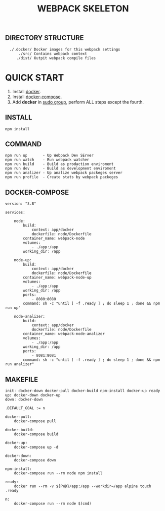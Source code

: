 <h1 align="center">WEBPACK SKELETON</h1>
<br>

DIRECTORY STRUCTURE
-------------------

      ./.docker/ Docker images for this webpack settings
          ./src/ Contains webpack context
         ./dist/ Outpit webpack compile files

# QUICK START

1. Install [docker](https://docs.docker.com/engine/install/ubuntu/).
2. Install [docker-compose](https://docs.docker.com/compose/install/).
3. Add **docker** in [sudo group](https://stackoverflow.com/a/48957722/11419254), perform ALL steps except the fourth.

INSTALL
----------------
```
npm install
```

COMMAND
----------------
```
npm run up       - Up Webpack Dev SErver
npm run watch    - Run webpack watcher
npm run build    - Build as prodaction enviroment
npm run dev      - Build as development enviroment
npm run analizer - Up analize webpack packeges server
npm run profile  - Create stats by webpack packeges
```

DOCKER-COMPOSE
----------------
```
version: "3.8"

services:

    node:
        build:
            context: app/docker
            dockerfile: node/Dockerfile
        container_name: webpack-node
        volumes:
            - ./app:/app
        working_dir: /app

    node-up:
        build:
            context: app/docker
            dockerfile: node/Dockerfile
        container_name: webpack-node-up
        volumes:
            - ./app:/app
        working_dir: /app
        ports:
            - 8080:8080
        command: sh -c "until [ -f .ready ] ; do sleep 1 ; done && npm run up"

    node-analizer:
        build:
            context: app/docker
            dockerfile: node/Dockerfile
        container_name: webpack-node-analizer
        volumes:
            - ./app:/app
        working_dir: /app
        ports:
            - 8081:8081
        command: sh -c "until [ -f .ready ] ; do sleep 1 ; done && npm run analizer"

```

MAKEFILE
----------------
```
init: docker-down docker-pull docker-build npm-install docker-up ready
up: docker-down docker-up
down: docker-down

.DEFAULT_GOAL := n

docker-pull:
	docker-compose pull

docker-build:
	docker-compose build

docker-up:
	docker-compose up -d

docker-down:
	docker-compose down

npm-install:
	docker-compose run --rm node npm install

ready:
	docker run --rm -v ${PWD}/app:/app --workdir=/app alpine touch .ready

n:
	docker-compose run --rm node $(cmd)
```